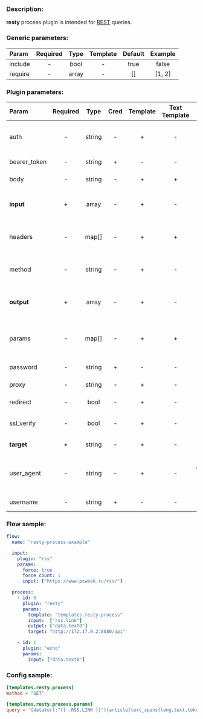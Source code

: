 ### Description:

**resty** process plugin is intended for [REST](https://en.wikipedia.org/wiki/Representational_state_transfer) queries.


### Generic parameters:

| Param   | Required | Type  | Template | Default | Example |
|:--------|:--------:|:-----:|:--------:|:-------:|:-------:|
| include |    -     | bool  |    -     |  true   |  false  |
| require |    -     | array |    -     |   []    | [1, 2]  |


### Plugin parameters:

| Param        | Required | Type   | Cred | Template | Text Template | Default           | Example                      | Description                                            |
|:-------------|:--------:|:------:|:----:|:--------:|:-------------:|:-----------------:|:----------------------------:|:-------------------------------------------------------|
| auth         | -        | string | -    | +        | -             | ""                | "basic"                      | Auth method (basic, bearer).                           |
| bearer_token | -        | string | +    | -        | -             | ""                | "qwerty"                     | Bearer token.                                          |
| body         | -        | string | -    | +        | +             | ""                | "{"foo": "bar"}"             | Request body.                                          |
| **input**    | +        | array  | -    | +        | -             | "[]"              | ["data.array0"]              | List of [DataItem](../../concept.md) fields with data. |
| headers      | -        | map[]  | -    | +        | +             | map[]             | see example                  | Dynamic list of request headers.                       |
| method       | -        | string | -    | +        | -             | "GET"             | "POST"                       | Request method (GET, POST).                            |
| **output**   | +        | array  | -    | +        | -             | "[]"              | ["data.array1"]              | List of target [DataItem](../../concept.md) fields.    |
| params       | -        | map[]  | -    | +        | +             | map[]             | see example                  | Dynamic list of request query parameters.              |
| password     | -        | string | +    | -        | -             | ""                | ""                           | Basic auth password.                                   |
| proxy        | -        | string | -    | +        | -             | ""                | "http://127.0.0.1:8080"      | Proxy settings.                                        |
| redirect     | -        | bool   | -    | +        | -             | true              | false                        | Follow redirects.                                      |
| ssl_verify   | -        | bool   | -    | +        | -             | true              | false                        | Verify server certificate.                             |
| **target**   | +        | string | -    | +        | -             | ""                | "http://172.17.0.2:8080/api" | REST endpoint.                                         |
| user_agent   | -        | string | -    | +        | -             | "gosquito v3.9.1" | "webchela 1.0"               | Custom User-Agent for feed access.                     |
| username     | -        | string | +    | -        | -             | ""                | ""                           | Basic auth username.                                   |


### Flow sample:

```yaml
flow:
  name: "resty-process-example"

  input:
    plugin: "rss"
    params:
      force: true
      force_count: 1
      input: ["https://www.pcweek.ru/rss/"]

  process:
    - id: 0
      plugin: "resty"
      params:
        template: "templates.resty.process"
        input:  ["rss.link"]
        output: ["data.text0"]
        target: "http://172.17.0.2:8080/api"

    - id: 1
      plugin: "echo"
      params:
        input: ["data.text0"]
```

### Config sample:

```toml
[templates.resty.process]
method = "GET"

[templates.resty.process.params]
query = '{data(url:"{{ .RSS.LINK }}"){article{text_spans{lang,text,tokens_amount}}}}'

```



